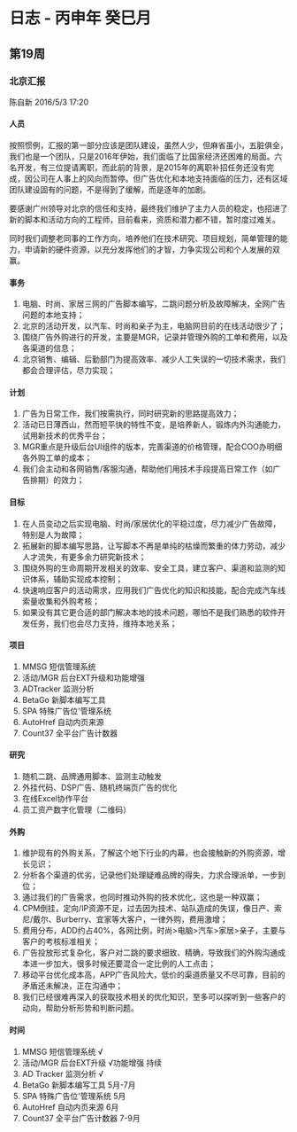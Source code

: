 # 日志 - 丙申年 癸巳月

## 第19周

### 北京汇报 ###

陈自新 2016/5/3 17:20

#### 人员

按照惯例，汇报的第一部分应该是团队建设，虽然人少，但麻省虽小，五脏俱全，我们也是一个团队，只是2016年伊始，我们面临了比国家经济还困难的局面。六名开发，有三位提请离职，而此前的背景，是2015年的离职补招任务还没有完成，因公司在人事上的风向而暂停。但广告优化和本地支持面临的压力，还有区域团队建设固有的问题，不是得到了缓解，而是逐年的加剧。

要感谢广州领导对北京的信任和支持，最终我们维护了主力人员的稳定，也招进了新的脚本和活动方向的工程师，目前看来，资质和潜力都不错，暂时度过难关。

同时我们调整老同事的工作方向，培养他们在技术研究、项目规划，简单管理的能力，申请新的硬件资源，以充分发挥他们的才智，力争实现公司和个人发展的双赢。

#### 事务

1. 电脑、时尚、家居三网的广告脚本编写，二跳问题分析及故障解决，全网广告问题的本地支持；
2. 北京的活动开发，以汽车、时尚和亲子为主，电脑网目前的在线活动很少了；
3. 围绕广告外购进行的开发，主要是MGR，记录并管理外购的工单和费用，以及各渠道的信息；
4. 北京销售、编辑、后勤部门为提高效率、减少人工失误的一切技术需求，我们都会合理评估，尽力实现；

#### 计划

1. 广告为日常工作，我们按需执行，同时研究新的思路提高效力；
2. 活动已日薄西山，然而短平快的特性不变，是培养新人，锻炼内外沟通能力，试用新技术的优秀平台；
3. MGR重点是升级后台UI组件的版本，完善渠道的价格管理，配合COO办明细各外购工单的成本；
4. 我们会主动和各网销售/客服沟通，帮助他们用技术手段提高日常工作（如广告排期）的效力；

#### 目标

1. 在人员变动之后实现电脑、时尚/家居优化的平稳过度，尽力减少广告故障，特别是人为故障；
2. 拓展新的脚本编写思路，让写脚本不再是单纯的枯燥而繁重的体力劳动，减少人才流失，有更多余力研究新技术；
3. 围绕外购的生命周期开发相关的效率、安全工具，建立客户、渠道和监测的知识体系，辅助实现成本控制；
4. 快速响应客户的活动需求，应用我们广告优化的知识和技能，配合完成汽车线索量收集和外购考核；
5. 如果没有其它更合适的部门解决本地的技术问题，哪怕不是我们熟悉的软件开发任务，我们也会尽力支持，维持本地关系；

#### 项目

1. MMSG 短信管理系统
2. 活动/MGR 后台EXT升级和功能增强
3. ADTracker 监测分析
4. BetaGo 新脚本编写工具
5. SPA 特殊广告位'管理系统
6. AutoHref 自动内页来源
7. Count37 全平台广告计数器
     
#### 研究

1. 随机二跳、品牌通用脚本、监测主动触发
2. 外挂代码、DSP广告、随机终端页广告的优化
3. 在线Excel协作平台
4. 员工资产数字化管理（二维码）

#### 外购

1. 维护现有的外购关系，了解这个地下行业的内幕，也会接触新的外购资源，增长见识；
2. 分析各个渠道的优劣，记录他们处理疑难品牌的得失，力求合理派单，一步到位；
3. 通过我们的广告需求，也同时推动外购的技术优化，这也是一种双赢；
4. CPM倒挂，定向/IP资源不足，过去因为技术、站队造成的失误，像日产、索尼/戴尔、Burberry、宜家等大客户，一律外购，费用激增；
5. 费用分布，ADD约占40%，各网比例，时尚>电脑>汽车>家居>亲子，主要与客户的考核标准相关；
6. 广告投放形式复杂化，客户对二跳的要求细致、精确，导致我们的外购沟通成本进一步加大，很多时候还要混合一定比例的人工点击；
7. 移动平台优化成本高，APP广告风险大，低价的渠道质量又不尽可靠，目前的矛盾还未解决，正在沟通中；
8. 我们已经很难再深入的获取技术相关的优化知识，至多可以探听到一些客户的动向，帮助分析形势和判断问题。

#### 时间

1. MMSG 短信管理系统  √
2. 活动/MGR 后台EXT升级 √功能增强 持续
3. AD Tracker 监测分析 √
4. BetaGo 新脚本编写工具 5月-7月
5. SPA 特殊广告位'管理系统 5月
6. AutoHref 自动内页来源 6月
7. Count37 全平台广告计数器 7-9月
